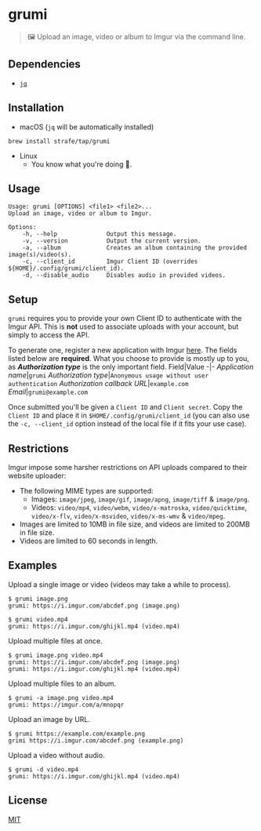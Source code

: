# grumi
> 🖼️ Upload an image, video or album to Imgur via the command line.

## Dependencies
- [`jq`](https://stedolan.github.io/jq)

## Installation
- macOS (`jq` will be automatically installed)
```
brew install strafe/tap/grumi
```

- Linux
	- You know what you're doing :penguin:.

## Usage
```
Usage: grumi [OPTIONS] <file1> <file2>...
Upload an image, video or album to Imgur.

Options:
    -h, --help              Output this message.
    -v, --version           Output the current version.
    -a, --album             Creates an album containing the provided image(s)/video(s).
    -c, --client_id         Imgur Client ID (overrides ${HOME}/.config/grumi/client_id).
    -d, --disable_audio     Disables audio in provided videos.
```

## Setup
`grumi` requires you to provide your own Client ID to authenticate with the Imgur API. This is **not** used to associate uploads with your account, but simply to access the API.

To generate one, register a new application with Imgur [here](https://api.imgur.com/oauth2/addclient). The fields listed below are **required**. What you choose to provide is mostly up to you, as ***Authorization type*** is the only important field.
Field|Value
-|-
_Application name_|`grumi`
_Authorization type_|`Anonymous usage without user authentication`
_Authorization callback URL_|`example.com`
_Email_|`grumi@example.com`
<br>

Once submitted you'll be given a `Client ID` and `Client secret`. Copy the `Client ID` and place it in `$HOME/.config/grumi/client_id` (you can also use the `-c, --client_id` option instead of the local file if it fits your use case).

## Restrictions
Imgur impose some harsher restrictions on API uploads compared to their website uploader:
- The following MIME types are supported:
  - Images: `image/jpeg`, `image/gif`, `image/apng`, `image/tiff` & `image/png`.
  - Videos: `video/mp4`, `video/webm`, `video/x-matroska`, `video/quicktime`, `video/x-flv`, `video/x-msvideo`, `video/x-ms-wmv` & `video/mpeg`.
- Images are limited to 10MB in file size, and videos are limited to 200MB in file size.
- Videos are limited to 60 seconds in length.

## Examples
Upload a single image or video (videos may take a while to process).
```
$ grumi image.png
grumi: https://i.imgur.com/abcdef.png (image.png)

$ grumi video.mp4
grumi: https://i.imgur.com/ghijkl.mp4 (video.mp4)
```

Upload multiple files at once.
```
$ grumi image.png video.mp4
grumi: https://i.imgur.com/abcdef.png (image.png)
grumi: https://i.imgur.com/ghijkl.mp4 (video.mp4)
```

Upload multiple files to an album.
```
$ grumi -a image.png video.mp4
grumi: https://imgur.com/a/mnopqr
```

Upload an image by URL.
```
$ grumi https://example.com/example.png
grimi https://i.imgur.com/abcdef.png (example.png)
```

Upload a video without audio.
```
$ grumi -d video.mp4
grumi: https://i.imgur.com/ghijkl.mp4 (video.mp4)
```

## License
[MIT](LICENSE)

